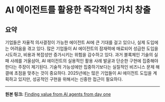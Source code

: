 # AI 에이전트를 활용한 즉각적인 가치 창출

## 요약
기업들은 자율적 의사결정이 가능한 에이전트 AI에 큰 기대를 걸고 있으나, 실제 도입에는 어려움을 겪고 있다.  많은 기업들이 AI 에이전트의 잠재력에 매료되어 성급한 도입을 시도하고,  비용과 복잡성만 증가시키는 위험을 감수하고 있다.  과거 블록체인 기술의 실패 사례를 거울삼아,  AI 에이전트의 실용적인 활용 사례 발굴과 단순한 구현에 집중해야 한다는 주장이 제기된다.  기술적 가능성에만 집중하기보다는  실질적인 비즈니스 문제 해결에 초점을 맞추는 것이 중요하다.  2025년에는 많은 기업들이 AI 에이전트 도입을 계획하고 있지만, 성공적인 구현을 위해서는 신중한 접근이 필요하다.

---

**원본 링크:** [Finding value from AI agents from day one](https://www.technologyreview.com/2025/07/17/1119943/finding-value-from-ai-agents-from-day-one/)

